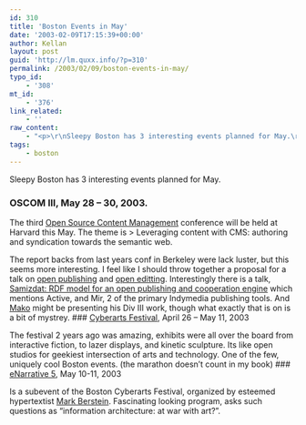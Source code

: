```yaml
---
id: 310
title: 'Boston Events in May'
date: '2003-02-09T17:15:39+00:00'
author: Kellan
layout: post
guid: 'http://lm.quxx.info/?p=310'
permalink: /2003/02/09/boston-events-in-may/
typo_id:
    - '308'
mt_id:
    - '376'
link_related:
    - ''
raw_content:
    - "<p>\r\nSleepy Boston has 3 interesting events planned for May.\r\n\r\n<h3>OSCOM III,  May 28 - 30, 2003. </h3> The third \r\n<a href=\\\"http://www.oscom.org/Conferences/Cambridge/\\\">Open Source Content Management</a> conference will be held at Harvard this May.   The theme is\r\n<blockquote>Leveraging content with CMS: authoring and syndication towards the semantic web.</blockquote>\r\nThe report backs from last years conf in Berkeley were lack luster, but this seems more interesting.  I feel like I should throw together a proposal for a talk on <a href=\\\"http://www.cat.org.au/maffew/cat/openpub.html\\\">open publishing</a> and <a href=\\\"http://internal.protest.net/osi/index.php?OpenEditProposal\\\">open editting</a>.  Interestingly there is a talk, <a href=\\\" http://www.oscom.org/Conferences/Cambridge/Proposals/boradenko_samizdat.html\\\">Samizdat: RDF model for an open publishing and cooperation engine</a> which mentions Active, and Mir, 2 of the primary Indymedia publishing tools.  And <a href=\\\"http://www.kuro5hin.org/user/makohill/diary\\\">Mako</a> might be presenting his Div III work, though what exactly that is on is a bit of mystrey.\r\n</p>\r\n<p>\r\n<h3>\r\n<a href=\\\"http://www.bostoncyberarts.com/\\\">Cyberarts Festival</a>, April 26 - May 11, 2003</h3> The festival 2 years ago was amazing, exhibits were all over the board from interactive fiction, to lazer displays, and kinetic sculpture.   Its like open studios for geekiest intersection of arts and technology.  One of the few, uniquely cool Boston events. (the marathon doesn\\'t count in my book)\r\n</p>\r\n<p>\r\n<h3>\r\n<a href=\\\"http://www.enarrative.org/\\\">eNarrative 5</a>, May 10-11, 2003</h3> Is a subevent of the Boston Cyberarts Festival, organized by esteemed hypertextist <a href=\\\"http://markbernstein.org/Feb0301.html#note_30844\\\">Mark Berstein</a>.  Fascinating looking program, asks such questions as \\\"information architecture: at war with art?\\\".\r\n</p>"
tags:
    - boston
---
```


Sleepy Boston has 3 interesting events planned for May.

### OSCOM III, May 28 – 30, 2003. 

 The third [Open Source Content Management](http://www.oscom.org/Conferences/Cambridge/) conference will be held at Harvard this May. The theme is > Leveraging content with CMS: authoring and syndication towards the semantic web.

The report backs from last years conf in Berkeley were lack luster, but this seems more interesting. I feel like I should throw together a proposal for a talk on [open publishing](http://www.cat.org.au/maffew/cat/openpub.html) and [open editting](http://internal.protest.net/osi/index.php?OpenEditProposal). Interestingly there is a talk, [Samizdat: RDF model for an open publishing and cooperation engine](< http://www.oscom.org/Conferences/Cambridge/Proposals/boradenko_samizdat.html>) which mentions Active, and Mir, 2 of the primary Indymedia publishing tools. And [Mako](http://www.kuro5hin.org/user/makohill/diary) might be presenting his Div III work, though what exactly that is on is a bit of mystrey. ### [Cyberarts Festival](http://www.bostoncyberarts.com/), April 26 – May 11, 2003

 The festival 2 years ago was amazing, exhibits were all over the board from interactive fiction, to lazer displays, and kinetic sculpture. Its like open studios for geekiest intersection of arts and technology. One of the few, uniquely cool Boston events. (the marathon doesn’t count in my book) ### [eNarrative 5](http://www.enarrative.org/), May 10-11, 2003

 Is a subevent of the Boston Cyberarts Festival, organized by esteemed hypertextist [Mark Berstein](http://markbernstein.org/Feb0301.html#note_30844). Fascinating looking program, asks such questions as “information architecture: at war with art?”. 